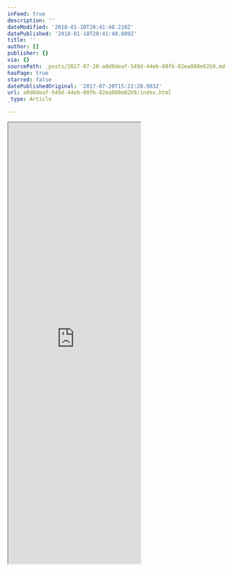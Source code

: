 ```yaml
---
inFeed: true
description: ''
dateModified: '2018-01-10T20:41:48.210Z'
datePublished: '2018-01-10T20:41:48.809Z'
title: ''
author: []
publisher: {}
via: {}
sourcePath: _posts/2017-07-20-a0d0deaf-549d-44eb-80fb-82ea088e02b9.md
hasPage: true
starred: false
datePublishedOriginal: '2017-07-20T15:22:28.983Z'
url: a0d0deaf-549d-44eb-80fb-82ea088e02b9/index.html
_type: Article

---
```

<iframe src="https://the-grid.github.io/ed-userhtml/?g=eJxtkNFqwzAMRX8lGLrH2m2XMba6o18SXFupDUpkJJuwv2_mvLSwRx0Ol3t1TiO7CbolhRKtOhizU12EdI-lXUZ14pkQ03y3aibVNf9GHIA3IOytiqVk-dJ62QvVOXikGvaeJp3R_QLrn8pom7Q7XbV2Of0nYpIi-nT4OPbvn-b45qb87QmJ7Tj2vTENuFpo-LPt6FCgsZgCDAzoCoQnLJGWYQ2fYC5iC9cnXGUd8IoYMq0FtgB1OevtOZcHEKlofA" height="1000" style=""></iframe>